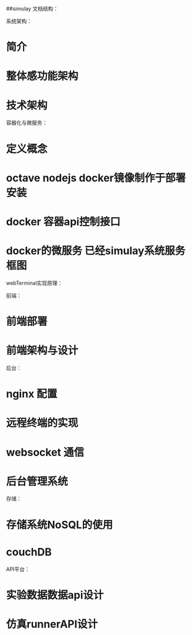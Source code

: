 ##simulay 文档结构：


系统架构：
#   简介
#   整体感功能架构
#   技术架构

容器化与微服务：
#   定义概念
#   octave nodejs  docker镜像制作于部署 安装
#   docker 容器api控制接口
#   docker的微服务 已经simulay系统服务框图


webTerminal实现原理：

前端：
#   前端部署
#   前端架构与设计

后台：

#   nginx 配置
#   远程终端的实现
#   websocket 通信
#   后台管理系统

存储：
#   存储系统NoSQL的使用
#   couchDB

API平台：
#   实验数据数据api设计
#   仿真runnerAPI设计
